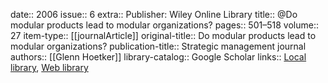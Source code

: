 date:: 2006
issue:: 6
extra:: Publisher: Wiley Online Library
title:: @Do modular products lead to modular organizations?
pages:: 501–518
volume:: 27
item-type:: [[journalArticle]]
original-title:: Do modular products lead to modular organizations?
publication-title:: Strategic management journal
authors:: [[Glenn Hoetker]]
library-catalog:: Google Scholar
links:: [Local library](zotero://select/library/items/RGDPGDLR), [Web library](https://www.zotero.org/users/6520516/items/RGDPGDLR)
